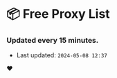 # :package: Free Proxy List
### Updated every 15 minutes.

- Last updated: `2024-05-08 12:37`

:heart:

